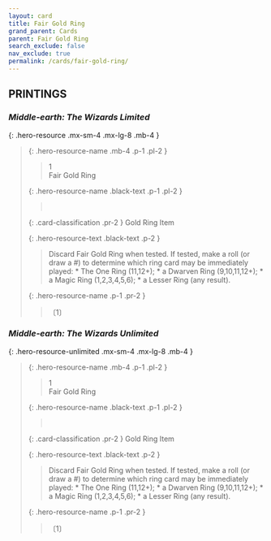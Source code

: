 ```yaml
---
layout: card
title: Fair Gold Ring
grand_parent: Cards
parent: Fair Gold Ring
search_exclude: false
nav_exclude: true
permalink: /cards/fair-gold-ring/
---
```


## PRINTINGS


### _Middle-earth: The Wizards Limited_

{: .hero-resource .mx-sm-4 .mx-lg-8 .mb-4 }
> {: .hero-resource-name .mb-4 .p-1 .pl-2 }
> > <div class="card-mp">1</div>
> > <div class="card-name">Fair Gold Ring</div>
>
> {: .hero-resource-name .black-text .p-1 .pl-2 }
> > &nbsp;
>
> {: .card-classification .pr-2 }
> Gold Ring Item
>
> {: .hero-resource-text .black-text .p-2 }
> > Discard Fair Gold Ring when tested. If tested, make a roll (or draw a #) to determine which ring card may be immediately played:  * The One Ring (11,12+); * a Dwarven Ring (9,10,11,12+);  * a Magic Ring (1,2,3,4,5,6);  * a Lesser Ring (any result). 
> 
> {: .hero-resource-name .p-1 .pr-2 }
> > <div class="card-shield"></div>
> > <div class="card-corruption">〔1〕</div>

### _Middle-earth: The Wizards Unlimited_

{: .hero-resource-unlimited .mx-sm-4 .mx-lg-8 .mb-4 }
> {: .hero-resource-name .mb-4 .p-1 .pl-2 }
> > <div class="card-mp">1</div>
> > <div class="card-name">Fair Gold Ring</div>
>
> {: .hero-resource-name .black-text .p-1 .pl-2 }
> > &nbsp;
>
> {: .card-classification .pr-2 }
> Gold Ring Item
>
> {: .hero-resource-text .black-text .p-2 }
> > Discard Fair Gold Ring when tested. If tested, make a roll (or draw a #) to determine which ring card may be immediately played:  * The One Ring (11,12+); * a Dwarven Ring (9,10,11,12+);  * a Magic Ring (1,2,3,4,5,6);  * a Lesser Ring (any result). 
> 
> {: .hero-resource-name .p-1 .pr-2 }
> > <div class="card-shield"></div>
> > <div class="card-corruption">〔1〕</div>
